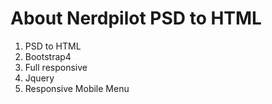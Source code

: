 # About Nerdpilot PSD to HTML

1. PSD to HTML
2. Bootstrap4
3. Full responsive
4. Jquery
5. Responsive Mobile Menu